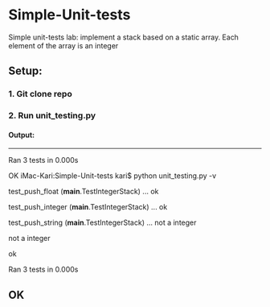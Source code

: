 # Simple-Unit-tests
Simple unit-tests lab:  implement a stack based on a static array. Each element of the array is an integer

## Setup:

### 1. Git clone repo 

### 2. Run unit_testing.py
#### Output:

----------------------------------------------------------------------
Ran 3 tests in 0.000s

OK
iMac-Kari:Simple-Unit-tests kari$ python unit_testing.py -v

test_push_float (__main__.TestIntegerStack) ... ok

test_push_integer (__main__.TestIntegerStack) ... ok

test_push_string (__main__.TestIntegerStack) ... not a integer

not a integer

ok



Ran 3 tests in 0.000s

OK
----------------------------------------------------------------------
